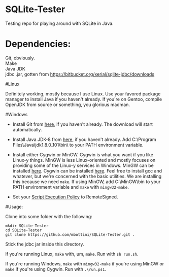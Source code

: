 # SQLite-Tester
Testing repo for playing around with SQLite in Java.

# Dependencies:

Git, obviously.  
Make  
Java JDK  
jdbc .jar, gotten from https://bitbucket.org/xerial/sqlite-jdbc/downloads

#Linux 

Definitely working, mostly because I use Linux. Use your favored package manager to install Java if you haven't already.
If you're on Gentoo, compile OpenJDK from source or something, you glorious madman.

#Windows

* Install Git from [here](https://git-scm.com/download/win), if you haven't already. The download will start automatically.

* Install Java JDK-8 from 
[here](http://www.oracle.com/technetwork/java/javase/downloads/jdk8-downloads-2133151.html),
if you haven't already. Add C:\Program Files\Java\jdk1.8.0_101\bin\ to your PATH environment variable.

* Install either Cygwin or MinGW. Cygwin is what you want if you like Linux-y things. MinGW is less Linux-oriented
and mostly focuses on providing some of the Linux-y services in Windows. MinGW can be installed 
[here](http://www.mingw.org/wiki/getting_started). Cygwin can be installed [here](https://cygwin.com/install.html). 
Feel free to install gcc and whatever, but we're concerned with the basic utilities.
We are installing this because we need `make`. If using MinGW, add C:\MinGW\bin to your PATH environment variable and `make`
with `mingw32-make`.

* Set your 
[Script Execution
Policy](https://technet.microsoft.com/en-us/library/ee176961.aspx) to
RemoteSigned.

#Usage:

Clone into some folder with the following:

    mkdir SQLite-Tester 
    cd SQLite-Tester
    git clone https://github.com/mbottini/SQLite-Tester.git .
    
Stick the jdbc jar inside this directory.
    
If you're running Linux, `make` with, um, `make`. Run with `sh run.sh`.

If you're running Windows, `make` with `mingw32-make` if you're using MinGW or `make` if you're using Cygwin. 
Run with `.\run.ps1`.
